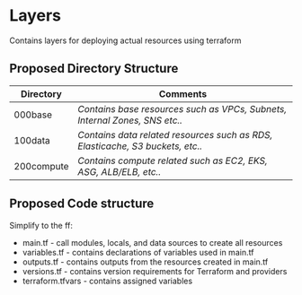 # Layers

Contains layers for deploying actual resources using terraform

## Proposed Directory Structure

Directory | Comments | 
---       |---       |
000base | *Contains base resources such as VPCs, Subnets, Internal Zones, SNS etc..* |
100data | *Contains data related resources such as RDS, Elasticache, S3 buckets, etc..* |
200compute | *Contains compute related such as EC2, EKS, ASG, ALB/ELB, etc..* |

## Proposed Code structure

Simplify  to the ff:

- main.tf - call modules, locals, and data sources to create all resources
- variables.tf - contains declarations of variables used in main.tf
- outputs.tf - contains outputs from the resources created in main.tf
- versions.tf - contains version requirements for Terraform and providers
- terraform.tfvars - contains assigned variables
